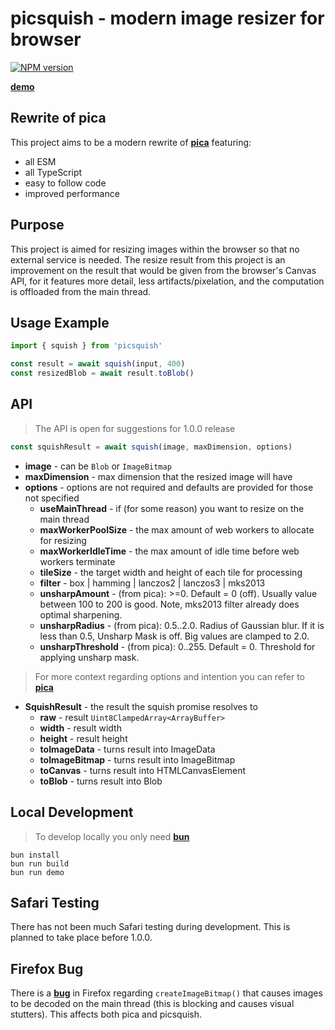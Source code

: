 picsquish - modern image resizer for browser
===========================================
[![NPM version](https://img.shields.io/npm/v/picsquish.svg)](https://www.npmjs.org/package/picsquish)

[__demo__](https://sabercoy.github.io/picsquish/demo/)

Rewrite of pica
---------------------------------
This project aims to be a modern rewrite of [__pica__](https://github.com/nodeca/pica) featuring:

  - all ESM
  - all TypeScript
  - easy to follow code
  - improved performance

Purpose
---------------------------------
This project is aimed for resizing images within the browser so that no external service is needed. The resize result from this project is an improvement on the result that would be given from the browser's Canvas API, for it features more detail, less artifacts/pixelation, and the computation is offloaded from the main thread.

Usage Example
---------------------------------
```ts
import { squish } from 'picsquish'

const result = await squish(input, 400)
const resizedBlob = await result.toBlob()
```

API
---------------------------------
> The API is open for suggestions for 1.0.0 release
```ts
const squishResult = await squish(image, maxDimension, options)
```
- __image__ - can be `Blob` or `ImageBitmap`
- __maxDimension__ - max dimension that the resized image will have
- __options__ - options are not required and defaults are provided for those not specified
  - __useMainThread__ - if (for some reason) you want to resize on the main thread
  - __maxWorkerPoolSize__ - the max amount of web workers to allocate for resizing
  - __maxWorkerIdleTime__ - the max amount of idle time before web workers terminate
  - __tileSize__ - the target width and height of each tile for processing
  - __filter__ - box | hamming | lanczos2 | lanczos3 | mks2013
  - __unsharpAmount__ - (from pica): >=0. Default = 0 (off). Usually value between 100 to 200 is good. Note, mks2013 filter already does optimal sharpening.
  - __unsharpRadius__ - (from pica): 0.5..2.0. Radius of Gaussian blur. If it is less than 0.5, Unsharp Mask is off. Big values are clamped to 2.0.
  - __unsharpThreshold__ - (from pica): 0..255. Default = 0. Threshold for applying unsharp mask.

> For more context regarding options and intention you can refer to [__pica__](https://github.com/nodeca/pica)
- __SquishResult__ - the result the squish promise resolves to
  - __raw__ - result `Uint8ClampedArray<ArrayBuffer>`
  - __width__ - result width
  - __height__ - result height
  - __toImageData__ - turns result into ImageData
  - __toImageBitmap__ - turns result into ImageBitmap
  - __toCanvas__ - turns result into HTMLCanvasElement
  - __toBlob__ - turns result into Blob

Local Development
---------------------------------
> To develop locally you only need [__bun__](https://bun.sh)
```
bun install
bun run build
bun run demo
```

Safari Testing
---------------------------------
There has not been much Safari testing during development. This is planned to take place before 1.0.0.

Firefox Bug
---------------------------------
There is a [__bug__](https://bugzilla.mozilla.org/show_bug.cgi?id=1969390) in Firefox regarding `createImageBitmap()` that causes images to be decoded on the main thread (this is blocking and causes visual stutters). This affects both pica and picsquish.

